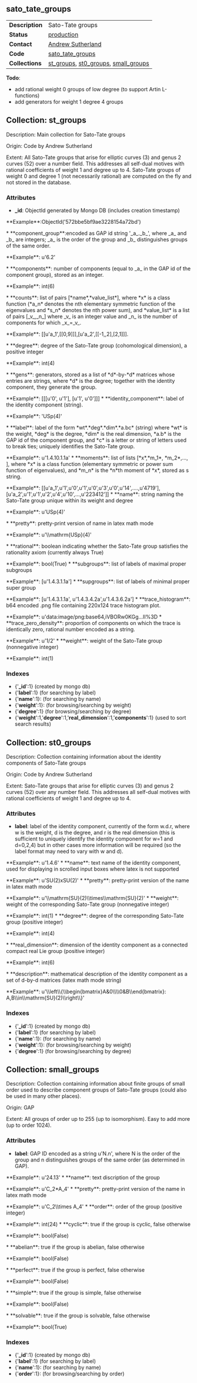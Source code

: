 ## sato_tate_groups

| | |
|---|---|
|**Description**|Sato-Tate groups|
|**Status**|[production](http://www.lmfdb.org/SatoTateGroup)|
|**Contact**|[Andrew Sutherland](https://github.com/AndrewVSutherland)|
|**Code**|[sato_tate_groups](https://github.com/LMFDB/lmfdb/tree/master/lmfdb/sato_tate_groups/)|
|**Collections**|[st_groups](http://www.lmfdb.org/api/sato_tate_groups/st_groups), [st0_groups](http://www.lmfdb.org/api/sato_tate_groups/st_groups), [small_groups](http://www.lmfdb.org/api/sato_tate_groups/small_groups)|

**Todo**:
* add rational weight 0 groups of low degree (to support Artin L-functions)
* add generators for weight 1 degree 4 groups

## Collection: **st_groups**

Description: Main collection for Sato-Tate groups

Origin: Code by Andrew Sutherland

Extent: All Sato-Tate groups that arise for elliptic curves (3) and genus 2 curves (52) over a number field.  This addresses all self-dual motives with rational coefficients of weight 1 and degree up to 4.  Sato-Tate groups of weight 0 and degree 1 (not necessarily rational) are computed on the fly and not stored in the database.

### **Attributes**
 * **_id**: ObjectId generated by Mongo DB (includes creation timestamp)
 <p>**Example**:ObjectId('572bbe5bf9ae3228154a72bd')</p>
 * **component_group**:encoded as GAP id string '_a_._b_', where _a_ and _b_ are integers; _a_ is the order of the group and _b_ distinguishes groups of the same order.
 <p>**Example**: u'6.2'</p>
 * **components**: number of components (equal to _a_ in the GAP id of the component group), stored as an integer.
 <p>**Example**: int(6)</p>
 * **counts**: list of pairs [*name*,*value_list*], where *x* is a class function (*a_n* denotes the nth elementary
 symmetric function of the eigenvalues and *s_n* denotes the nth power sum), and *value_list* is a list of
 pairs [_v_,_n_] where _v_ is an integer value and _n_ is the number of components for which _x_=_v_.
 <p>**Example**: [[u'a_1',[[0,9]]],[u'a_2',[[-1,,2],[2,1]]].</p>
 * **degree**: degree of the Sato-Tate group (cohomological dimension), a positive integer
 <p>**Example**: int(4)</p>
 * **gens**: generators, stored as a list of *d*-by-*d* matrices whose entries are strings, where *d* is the degree;
 together with the identity component, they generate the group.
 <p>**Example**: [[[u'0', u'1'], [u'1', u'0']]]
 * **identity_component**: label of the identity component (string).
 <p>**Example**: 'USp(4)'</p>
 * **label**: label of the form *wt*.*deg*.*dim*.*a.bc* (string) where *wt* is the weight, *deg* is the degree,
 *dim* is the real dimension, *a.b* is the GAP id of the component group, and *c* is a letter or string of letters
 used to break ties; uniquely identifies the Sato-Tate group.
 <p>**Example**: u'1.4.10.1.1a'
 * **moments**: list of lists [*x*,*m_1*, *m_2*,..., ], where *x* is a class function (elementary symmetric or power
 sum function of eigenvalues), and *m_n* is the *n*th moment of *x*, stored as s string.
 <p>**Example**: [[u'a_1',u'1',u'0',u'1',u'0',u'3',u'0',u'14',....,u'4719'],[u'a_2',u'1',u'1',u'2',u'4',u'10',...,u'223412']]
 * **name**: string naming the Sato-Tate group unique within its weight and degree
 <p>**Example**: u'USp(4)'</p>
 * **pretty**: pretty-print version of name in latex math mode
 <p>**Example**: u'\\mathrm{USp}(4)'</p>
* **rational**: boolean indicating whether the Sato-Tate group satisfies the rationality axiom (currently always True)
<p>**Example**: bool(True)
 * **subgroups**: list of labels of maximal proper subgroups
 <p>**Example**: [u'1.4.3.1.1a']
 * **supgroups**: list of labels of minimal proper super group
 <p>**Example**: [u'1.4.3.1.1a', u'1.4.3.4.2a',u'1.4.3.6.2a']
 * **trace_histogram**: b64 encoded .png file containing 220x124 trace histogram plot.
 <p>**Example**: u'data:image/png:base64,iVBORw0KGg...II%3D
 * **trace_zero_density**: proportion of components on which the trace is identically zero, rational number encoded as a string.
 <p>**Example**: u'1/2'
 * **weight**: weight of the Sato-Tate group (nonnegative integer)
 <p>**Example**: int(1)

### Indexes
* {'**_id**':1} (created by mongo db)
* {'**label**':1} (for searching by label)
* {'**name**':1}: (for searching by name)
* {'**weight**':1}: (for browsing/searching by weight)
* {'**degree**':1} (for browsing/searching by degree)
* {'**weight**':1,'**degree**':1,'**real_dimension**':1,'**components**':1} (used to sort search results)

## Collection: **st0_groups**

Description: Collection containing information about the identity components of Sato-Tate groups

Origin: Code by Andrew Sutherland

Extent: Sato-Tate groups that arise for elliptic curves (3) and genus 2 curves (52) over any number field.  This addresses all self-dual motives with rational coefficients of weight 1 and degree up to 4.

### **Attributes**
 
* **label**: label of the identity component, currently of the form w.d.r, where w is the weight, d is the degree, and r is the real dimension (this is sufficient to uniquely identify the identity component for w=1 and d=0,2,4) but in other cases more information will be required (so the label format may need to vary with w and d).
<p>**Example**: u'1.4.6'
* **name**: text name of the identity component, used for displaying in scrolled input boxes where latex is not supported
<p>**Example**: u'SU(2)xSU(2)'
* **pretty**: pretty-print version of the name in latex math mode
<p>**Example**: u'\\mathrm{SU}(2)\\times\\mathrm{SU}(2)'
* **weight**: weight of the corresponding Sato-Tate group (nonnegative integer)
 <p>**Example**: int(1)
* **degree**: degree of the corresponding Sato-Tate group (positive integer)
 <p>**Example**: int(4)</p>
* **real_dimension**: dimension of the identity component as a connected compact real Lie group (positive integer)
<p>**Example**: int(6)</p>
* **description**: mathematical description of the identity component as a set of d-by-d matrices (latex math mode string)
<p>**Example**: u'\\left\\{\\begin{bmatrix}A&0\\\\0&B\\end{bmatrix}: A,B\\in\\mathrm{SU}(2)\\right\\}'

### **Indexes**

* {'**_id**':1} (created by mongo db)
* {'**label**':1} (for searching by label)
* {'**name**':1}: (for searching by name)
* {'**weight**':1}: (for browsing/searching by weight)
* {'**degree**':1} (for browsing/searching by degree)

## Collection: **small_groups**

Description: Collection containing information about finite groups of small order used to describe component groups of Sato-Tate groups (could also be used in many other places).

Origin: GAP

Extent: All groups of order up to 255 (up to isomorphism).  Easy to add more (up to order 1024).

### **Attributes**
 
* **label**: GAP ID encoded as a string u'N.n', where N is the order of the group and n distinguishes groups of the same order (as determined in GAP).
<p>**Example**: u'24.13'
* **name**: text discription of the group
<p>**Example**: u'C_2*A_4'
* **pretty**: pretty-print version of the name in latex math mode
<p>**Example**: u'C_2\\times A_4'
* **order**: order of the group (positive integer)
 <p>**Example**: int(24)
* **cyclic**: true if the group is cyclic, false otherwise
 <p>**Example**: bool(False)</p>
* **abelian**: true if the group is abelian, false otherwise
 <p>**Example**: bool(False)</p>
* **perfect**: true if the group is perfect, false otherwise
 <p>**Example**: bool(False)</p>
* **simple**: true if the group is simple, false otherwise
 <p>**Example**: bool(False)</p>
* **solvable**: true if the group is solvable, false otherwise
 <p>**Example**: bool(True)</p>

### **Indexes**

* {'**_id**':1} (created by mongo db)
* {'**label**':1} (for searching by label)
* {'**name**':1}: (for searching by name)
* {'**order**':1}: (for browsing/searching by order)


